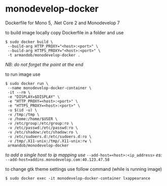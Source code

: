 # monodevelop-docker
Dockerfile for Mono 5, .Net Core 2 and Monodevelop 7


to build image locally copy Dockerfile in a folder and use 
```
$ sudo docker build \
 --build-arg HTTP_PROXY="<host>:<port>" \
 --build-arg HTTPS_PROXY="<host>:<port>" \
 -t armandob/monodevelop-docker . 
```
_NB: do not forget the point at the end_


to run image use
```
$ sudo docker run \
 --name monodevelop-docker-container \
 -it --rm \
 -e "DISPLAY=$DISPLAY" \
 -e "HTTP_PROXY=<host>:<port>" \
 -e "HTTPS_PROXY=<host>:<port>" \
 -u $(id -u) \
 -v /tmp:/tmp \
 -v /home:/home/$USER \
 -v /etc/group:/etc/group:ro \
 -v /etc/passwd:/etc/passwd:ro \
 -v /etc/shadow:/etc/shadow:ro \
 -v /etc/sudoers.d:/etc/sudoers.d:ro \
 -v /tmp/.X11-unix:/tmp/.X11-unix:rw \
 armandob/monodevelop-docker

```
_to add a single host to ip mapping use_ ```--add-host=<host>:<ip_address>```
_es:_ ```--add-host=addins.monodevelop.com:40.123.47.58```


to change gtk theme settings use follow command (while is running image)
```
$ sudo docker exec -it monodevelop-docker-container lxappearance

```
